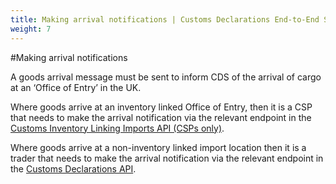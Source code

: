 ```yaml
---
title: Making arrival notifications | Customs Declarations End-to-End Service Guide
weight: 7
---
```


#Making arrival notifications

A goods arrival message must be sent to inform CDS of the arrival of cargo at an ‘Office of Entry’ in the UK.

Where goods arrive at an inventory linked Office of Entry, then it is a CSP that needs to make the arrival notification via the relevant endpoint in the [Customs Inventory Linking Imports API (CSPs only)](/api-documentation/docs/api/service/customs-inventory-linking-imports).

Where goods arrive at a non-inventory linked import location then it is a trader that needs to make the arrival notification via the relevant endpoint in the [Customs Declarations API](/api-documentation/docs/api/service/customs-declarations).
